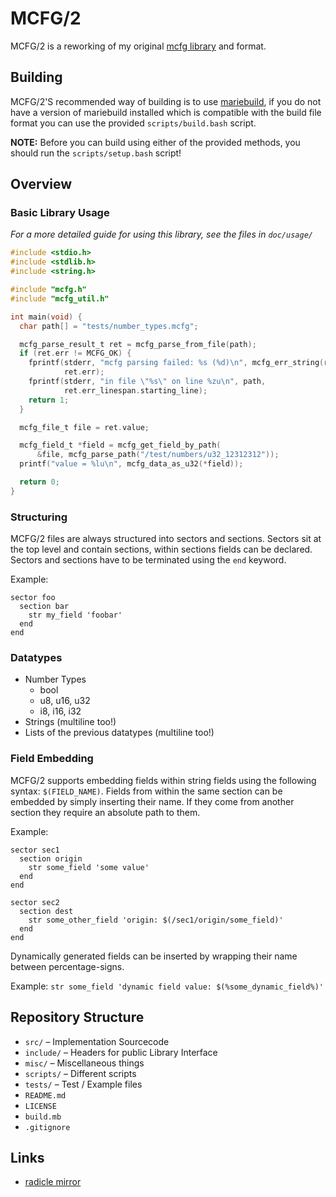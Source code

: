 # MCFG/2
MCFG/2 is a reworking of my original [mcfg library](https://github.com/FelixEcker/mcfg) and format.

## Building
MCFG/2'S recommended way of building is to use [mariebuild](https://github.com/FelixEcker/mariebuild),
if you do not have a version of mariebuild installed which is compatible with
the build file format you can use the provided `scripts/build.bash` script.

**NOTE:** Before you can build using either of the provided methods, you should
run the `scripts/setup.bash` script!

## Overview
### Basic Library Usage
*For a more detailed guide for using this library, see the files in `doc/usage/`*

```c
#include <stdio.h>
#include <stdlib.h>
#include <string.h>

#include "mcfg.h"
#include "mcfg_util.h"

int main(void) {
  char path[] = "tests/number_types.mcfg";

  mcfg_parse_result_t ret = mcfg_parse_from_file(path);
  if (ret.err != MCFG_OK) {
    fprintf(stderr, "mcfg parsing failed: %s (%d)\n", mcfg_err_string(ret.err),
            ret.err);
    fprintf(stderr, "in file \"%s\" on line %zu\n", path,
            ret.err_linespan.starting_line);
    return 1;
  }

  mcfg_file_t file = ret.value;

  mcfg_field_t *field = mcfg_get_field_by_path(
      &file, mcfg_parse_path("/test/numbers/u32_12312312"));
  printf("value = %lu\n", mcfg_data_as_u32(*field));

  return 0;
}
```

### Structuring
MCFG/2 files are always structured into sectors and sections. Sectors sit at the
top level and contain sections, within sections fields can be declared. Sectors
and sections have to be terminated using the `end` keyword.

Example:
```mcfg
sector foo
  section bar
    str my_field 'foobar'
  end
end
```

### Datatypes
- Number Types
  - bool
  - u8, u16, u32
  - i8, i16, i32
- Strings (multiline too!)
- Lists of the previous datatypes (multiline too!)

### Field Embedding
MCFG/2 supports embedding fields within string fields using the following
syntax: `$(FIELD_NAME)`. Fields from within the same section can be embedded by
simply inserting their name. If they come from another section they require an
absolute path to them.

Example:
```mcfg
sector sec1
  section origin
    str some_field 'some value'
  end
end

sector sec2
  section dest
    str some_other_field 'origin: $(/sec1/origin/some_field)'
  end
end
```

Dynamically generated fields can be inserted by wrapping their name between
percentage-signs.

Example:
`str some_field 'dynamic field value: $(%some_dynamic_field%)'`

## Repository Structure

* `src/` – Implementation Sourcecode
* `include/` – Headers for public Library Interface
* `misc/` – Miscellaneous things
* `scripts/` – Different scripts
* `tests/` – Test / Example files
* `README.md`
* `LICENSE`
* `build.mb`
* `.gitignore`

## Links

* [radicle mirror](https://app.radicle.xyz/nodes/seed.radicle.garden/rad:z46Fd9SK3Lajw9b4u1DMvejCz7mb6)
